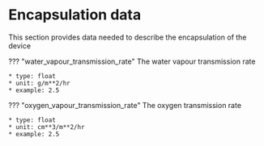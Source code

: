 # Encapsulation data
This section provides data needed to describe the encapsulation of the device

??? "water_vapour_transmission_rate"
    The water vapour transmission rate

    * type: float
    * unit: g/m**2/hr
    * example: 2.5

??? "oxygen_vapour_transmission_rate"
    The oxygen transmission rate

    * type: float
    * unit: cm**3/m**2/hr
    * example: 2.5




